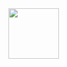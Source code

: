 

<img src="https://media.giphy.com/media/Ll22OhMLAlVDb8UQWe/giphy.gif" left="100" width="100" height="100" src="https://media.giphy.com/media/Ll22OhMLAlVDb8UQWe/giphy.gif" left="100" width="100" height="100" />
